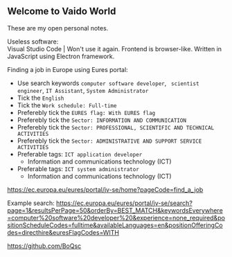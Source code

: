 ## Welcome to Vaido World

These are my open personal notes.

Useless software:  
Visual Studio Code | Won't use it again. Frontend is browser-like. Written in JavaScript using Electron framework.
  
Finding a job in Europe using Eures portal:  
* Use search keywords `computer software developer`, ` scientist engineer`,  `IT Assistant`, `System Administrator`  
* Tick the `English`  
* Tick the `Work schedule: Full-time`  
* Preferebly tick the `EURES flag: With EURES flag`  
* Preferebly tick the `Sector: INFORMATION AND COMMUNICATION`  
* Preferebly tick the `Sector: PROFESSIONAL, SCIENTIFIC AND TECHNICAL ACTIVITIES`  
* Preferebly tick the `Sector: ADMINISTRATIVE AND SUPPORT SERVICE ACTIVITIES`  
* Preferable tags: `ICT application developer`
  * Information and communications technology (ICT)
* Preferable tags: `ICT system administrator`
  * Information and communications technology (ICT)


https://ec.europa.eu/eures/portal/jv-se/home?pageCode=find_a_job

Example search:
https://ec.europa.eu/eures/portal/jv-se/search?page=1&resultsPerPage=50&orderBy=BEST_MATCH&keywordsEverywhere=computer%20software%20developer%20&experience=none_required&positionScheduleCodes=fulltime&availableLanguages=en&positionOfferingCodes=directhire&euresFlagCodes=WITH


https://github.com/BoQsc
